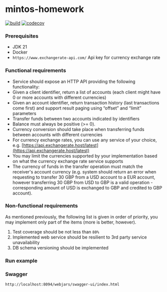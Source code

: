 # mintos-homework

[![build](https://github.com/ximtech/mintos-homework/actions/workflows/build.yml/badge.svg)](https://github.com/ximtech/mintos-homework/actions/workflows/build.yml)
[![codecov](https://codecov.io/gh/ximtech/mintos-homework/graph/badge.svg?token=ODTJcTrfNp)](https://codecov.io/gh/ximtech/mintos-homework)

### Prerequisites

- JDK 21
- Docker
- `https://www.exchangerate-api.com/` Api key for currency exchange rate

### Functional requirements

- Service should expose an HTTP API providing the following functionality:
- Given a client identifier, return a list of accounts (each client might have 0 or more
accounts with different currencies)
- Given an account identifier, return transaction history (last transactions come first)
and support result paging using “offset” and “limit” parameters
- Transfer funds between two accounts indicated by identifiers
- Balance must always be positive (>= 0).
- Currency conversion should take place when transferring funds between accounts with
different currencies
- For currency exchange rates, you can use any service of your choice, e.g.
[https://api.exchangerate.host/latest](https://api.exchangerate.host/latest)
- You may limit the currencies supported by your implementation based on what the
currency exchange rate service supports
- The currency of funds in the transfer operation must match the receiver's account
currency (e.g. system should return an error when requesting to transfer 30 GBP
from a USD account to a EUR account, however transferring 30 GBP from USD to
GBP is a valid operation - corresponding amount of USD is exchanged to GBP and
credited to GBP account).

### Non-functional requirements

As mentioned previously, the following list is given in order of priority, you may implement only part of
the items (more is better, however).
1. Test coverage should be not less than `80%`
2. Implemented web service should be resilient to 3rd party service unavailability
3. DB schema versioning should be implemented

### Run example


### Swagger

`http://localhost:8094/webjars/swagger-ui/index.html`
